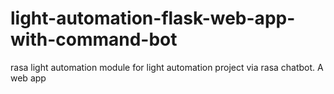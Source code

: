 # light-automation-flask-web-app-with-command-bot
rasa light automation module for light automation project via rasa chatbot. A web app
